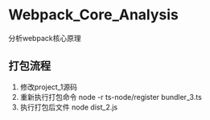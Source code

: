 # Webpack_Core_Analysis
分析webpack核心原理

## 打包流程

1. 修改project_1源码
2. 重新执行打包命令 node -r ts-node/register bundler_3.ts
3. 执行打包后文件 node dist_2.js
